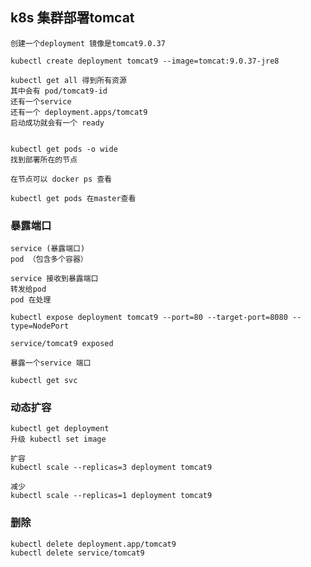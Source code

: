 

## k8s 集群部署tomcat

    创建一个deployment 镜像是tomcat9.0.37

`kubectl create deployment tomcat9 --image=tomcat:9.0.37-jre8`

    kubectl get all 得到所有资源
    其中会有 pod/tomcat9-id
    还有一个service
    还有一个 deployment.apps/tomcat9 
    启动成功就会有一个 ready
    
    
    kubectl get pods -o wide
    找到部署所在的节点
    
    在节点可以 docker ps 查看
    
    kubectl get pods 在master查看
    
### 暴露端口 

    service (暴露端口)
    pod （包含多个容器）
    
    service 接收到暴露端口
    转发给pod
    pod 在处理
    
`kubectl expose deployment tomcat9 --port=80 --target-port=8080 --type=NodePort`

    service/tomcat9 exposed
    
    暴露一个service 端口
    
`kubectl get svc`


### 动态扩容

    kubectl get deployment 
    升级 kubectl set image
    
    扩容 
    kubectl scale --replicas=3 deployment tomcat9
    
    减少
    kubectl scale --replicas=1 deployment tomcat9
    
### 删除

    kubectl delete deployment.app/tomcat9    
    kubectl delete service/tomcat9    
    
    